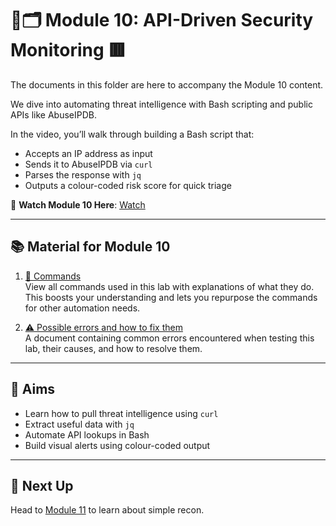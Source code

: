 # 🔑🗂️ Module 10: API-Driven Security Monitoring 🟥

The documents in this folder are here to accompany the Module 10 content.

We dive into automating threat intelligence with Bash scripting and public APIs like AbuseIPDB.

In the video, you’ll walk through building a Bash script that:

- Accepts an IP address as input
- Sends it to AbuseIPDB via `curl`
- Parses the response with `jq`
- Outputs a colour-coded risk score for quick triage

🎥 **Watch Module 10 Here**: [Watch](https://www.youtube.com/watch?v=GNA-I-esOsE)

---

## 📚 Material for Module 10

1. [📖 Commands](./commands.md)  
   View all commands used in this lab with explanations of what they do.  
   This boosts your understanding and lets you repurpose the commands for other automation needs.

2. [⚠ Possible errors and how to fix them](./errors.md)  
   A document containing common errors encountered when testing this lab, their causes, and how to resolve them.

---

## 🎯 Aims

- Learn how to pull threat intelligence using `curl`
- Extract useful data with `jq`
- Automate API lookups in Bash
- Build visual alerts using colour-coded output

---

## 🚀 Next Up

Head to [Module 11](https://github.com/zominy/bash-cybersecurity-course/tree/main/xModule%2011%3A%20Offensive%20Bash%3A%20Writing%20a%20Simple%20Recon%20Script) to learn about simple recon.

